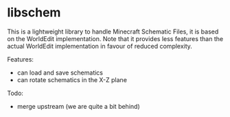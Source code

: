 libschem
====================
This is a lightweight library to handle Minecraft Schematic Files, it is based on the WorldEdit implementation.
Note that it provides less features than the actual WorldEdit implementation in favour of reduced complexity.

Features:
- can load and save schematics
- can rotate schematics in the X-Z plane

Todo:
- merge upstream (we are quite a bit behind)